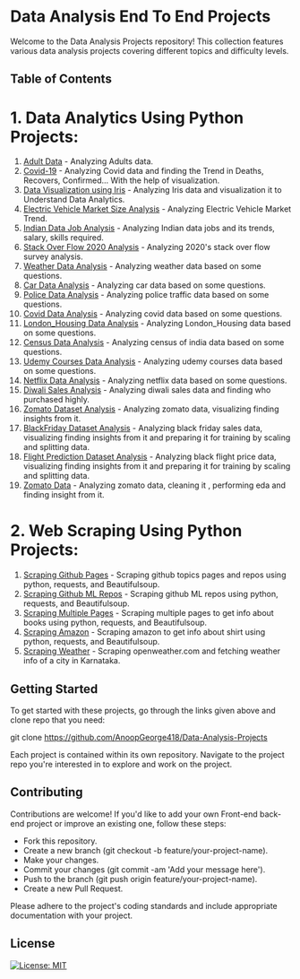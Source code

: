 # Data Analysis End To End Projects

Welcome to the Data Analysis Projects repository! This collection features various data analysis projects covering different topics and difficulty levels.

## Table of Contents

# 1. Data Analytics Using Python Projects:
1. [Adult Data](https://github.com/AnoopGeorge418/Data-Repo/tree/main/Adult-Data) - Analyzing Adults data.
2. [Covid-19](https://github.com/AnoopGeorge418/Data-Repo/tree/main/Covid-19) - Analyzing Covid data and finding the Trend in Deaths, Recovers, Confirmed... With the help of visualization.
3. [Data Visualization using Iris](https://github.com/AnoopGeorge418/Data-Repo/tree/main/DataVisualization%20using%20iris) - Analyzing Iris data and visualization it to Understand Data Analytics.
4. [Electric Vehicle Market Size Analysis](https://github.com/AnoopGeorge418/Data-Repo/tree/main/Electric-Vehicles-Market-Size-Analysis) - Analyzing Electric Vehicle Market Trend.
5. [Indian Data Job Analysis](https://github.com/AnoopGeorge418/Data-Repo/tree/main/Job-Analysis) - Analyzing Indian data jobs and its trends, salary, skills required.
6. [Stack Over Flow 2020 Analysis](https://github.com/AnoopGeorge418/Data-Repo/tree/main/StackOverFlow-Analysis) - Analyzing 2020's stack over flow survey analysis.
7. [Weather Data Analysis](https://github.com/AnoopGeorge418/Data-Repo/tree/main/Weather-DataAnalysis) - Analyzing weather data based on some questions.
8. [Car Data Analysis](https://github.com/AnoopGeorge418/Data-Repo/tree/main/Car-DataAnalysis) - Analyzing car data based on some questions.
9. [Police Data Analysis](https://github.com/AnoopGeorge418/Data-Repo/tree/main/Police-DataAnalysis) - Analyzing police traffic data based on some questions. 
10. [Covid Data Analysis](https://github.com/AnoopGeorge418/Data-Analysis-Projects/tree/main/Covid-DataAnalysis) - Analyzing covid data based on some questions.
11. [London_Housing Data Analysis](https://github.com/AnoopGeorge418/Data-Repo/tree/main/London_Housing-DataAnalysis) - Analyzing London_Housing data based on some questions.
12. [Census Data Analysis](https://github.com/AnoopGeorge418/Data-Repo/tree/main/Census-DataAnalysis) - Analyzing census of india data based on some questions.
13. [Udemy Courses Data Analysis](https://github.com/AnoopGeorge418/Data-Repo/tree/main/Udemy_course-DataAnalysis) - Analyzing udemy courses data based on some questions.
14. [Netflix Data Analysis](https://github.com/AnoopGeorge418/Data-Repo/tree/main/Netflix-DataAnalysis) - Analyzing netflix data based on some questions.
15. [Diwali Sales Analysis](https://github.com/AnoopGeorge418/Data-Repo/tree/main/Diwali-Sales-Analysis) - Analyzing diwali sales data and finding who purchased highly.
16. [Zomato Dataset Analysis](https://github.com/AnoopGeorge418/Data-Repo/tree/main/Zomato-DataSet-Analysis) - Analyzing zomato data, visualizing finding insights from it.
17. [BlackFriday Dataset Analysis](https://github.com/AnoopGeorge418/Data-Repo/tree/main/BlackFriday-Data-Analysis) - Analyzing black friday sales data, visualizing finding insights from it and preparing it for training by scaling and splitting data.
18. [Flight Prediction Dataset Analysis](https://github.com/AnoopGeorge418/Data-Repo/tree/main/Flight-Price-Prediction-Analysis) - Analyzing black flight price data, visualizing finding insights from it and preparing it for training by scaling and splitting data.
19. [Zomato Data](https://github.com/AnoopGeorge418/Data-Repo/tree/main/Zomato-Data) - Analyzing zomato data, cleaning it , performing eda and finding insight from it.

# 2. Web Scraping Using Python Projects:
1. [Scraping Github Pages](https://github.com/AnoopGeorge418/Data-Repo/tree/main/Web-Scraping-Github) - Scraping github topics pages and repos using python, requests, and Beautifulsoup.
2. [Scraping Github ML Repos](https://github.com/AnoopGeorge418/Data-Repo/tree/main/Scraping-ML-Topic-From-Github) - Scraping github ML repos using python, requests, and Beautifulsoup.
3. [Scraping Multiple Pages](https://github.com/AnoopGeorge418/Data-Repo/tree/main/Scraping-Multiple-Pages) - Scraping multiple pages to get info about books using python, requests, and Beautifulsoup.
4. [Scraping Amazon](https://github.com/AnoopGeorge418/Data-Repo/tree/main/Scraping-Amazon) - Scraping amazon  to get info about shirt using python, requests, and Beautifulsoup.
5. [Scraping Weather](https://github.com/AnoopGeorge418/Data-Repo/tree/main/Weather-Scraper) - Scraping openweather.com and fetching weather info of a city in Karnataka.


   
## Getting Started

To get started with these projects, go through the links given above and clone repo that you need:

git clone https://github.com/AnoopGeorge418/Data-Analysis-Projects

Each project is contained within its own repository. Navigate to the project repo you're interested in to explore and work on the project.

## Contributing
Contributions are welcome! If you'd like to add your own Front-end back-end project or improve an existing one, follow these steps:

- Fork this repository.
- Create a new branch (git checkout -b feature/your-project-name). 
- Make your changes. 
- Commit your changes (git commit -am 'Add your message here').
- Push to the branch (git push origin feature/your-project-name).
- Create a new Pull Request.

Please adhere to the project's coding standards and include appropriate documentation with your project.

## License
[![License: MIT](https://img.shields.io/badge/License-MIT-yellow.svg)](https://opensource.org/licenses/MIT)